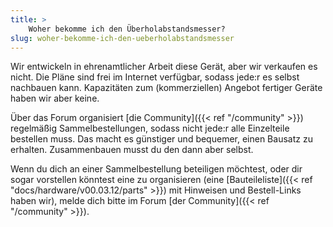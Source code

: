 ```yaml
---
title: >
    Woher bekomme ich den Überholabstandsmesser?
slug: woher-bekomme-ich-den-ueberholabstandsmesser
---
```


Wir entwickeln in ehrenamtlicher Arbeit diese Gerät, aber wir verkaufen es
nicht. Die Pläne sind frei im Internet verfügbar, sodass jede:r es selbst
nachbauen kann. Kapazitäten zum (kommerziellen) Angebot fertiger Geräte haben
wir aber keine.

Über das Forum organisiert [die Community]({{< ref "/community" >}}) regelmäßig
Sammelbestellungen, sodass nicht jede:r alle Einzelteile bestellen muss. Das
macht es günstiger und bequemer, einen Bausatz zu erhalten. Zusammenbauen musst
du den dann aber selbst.

Wenn du dich an einer Sammelbestellung beteiligen möchtest, oder dir sogar
vorstellen könntest eine zu organisieren (eine [Bauteileliste]({{< ref
"docs/hardware/v00.03.12/parts" >}}) mit Hinweisen und Bestell-Links haben wir), melde
dich bitte im Forum [der Community]({{< ref "/community" >}}).

